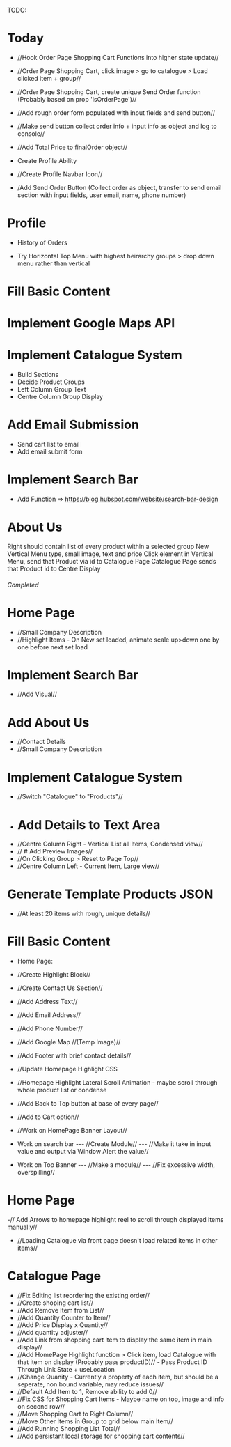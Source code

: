 TODO:

# Today

- //Hook Order Page Shopping Cart Functions into higher state update//
- //Order Page Shopping Cart, click image > go to catalogue > Load clicked item + group//
- //Order Page Shopping Cart, create unique Send Order function (Probably based on prop 'isOrderPage')//
- //Add rough order form populated with input fields and send button//
- //Make send button collect order info + input info as object and log to console//
- //Add Total Price to finalOrder object//

- Create Profile Ability
- //Create Profile Navbar Icon//

- /Add Send Order Button (Collect order as object, transfer to send email section with input fields, user email, name, phone number)


# Profile
- History of Orders

- Try Horizontal Top Menu with highest heirarchy groups > drop down menu rather than vertical


# Fill Basic Content



# Implement Google Maps API

# Implement Catalogue System

- Build Sections
- Decide Product Groups
- Left Column Group Text
- Centre Column Group Display



# Add Email Submission
- Send cart list to email
- Add email submit form


# Implement Search Bar
- Add Function => https://blog.hubspot.com/website/search-bar-design

# About Us





Right should contain list of every product within a selected group
New Vertical Menu type, small image, text and price
Click element in Vertical Menu, send that Product via id to Catalogue Page
Catalogue Page sends that Product id to Centre Display

###### Completed ##########################################

# Home Page
- //Small Company Description
- //Highlight Items - On New set loaded, animate scale up>down one by one before next set load

# Implement Search Bar
- //Add Visual//
# Add About Us
- //Contact Details
- //Small Company Description

# Implement Catalogue System
- //Switch "Catalogue" to "Products"//
- # Add Details to Text Area
- //Centre Column Right - Vertical List all Items, Condensed view//
- // # Add Preview Images//
- //On Clicking Group > Reset to Page Top//
- //Centre Column Left - Current Item, Large view//

# Generate Template Products JSON
- //At least 20 items with rough, unique details//


# Fill Basic Content
- Home Page:
- //Create Highlight Block//
- //Create Contact Us Section//
- //Add Address Text//
- //Add Email Address//
- //Add Phone Number//
- //Add Google Map //(Temp Image)//
- //Add Footer with brief contact details//
- //Update Homepage Highlight CSS
- //Homepage Highlight Lateral Scroll Animation - maybe scroll through whole product list or condense

- //Add Back to Top button at base of every page//
- //Add to Cart option//
- //Work on HomePage Banner Layout//

- Work on search bar
--- //Create Module//
--- //Make it take in input value and output via Window Alert the value//

- Work on Top Banner
--- //Make a module//
--- //Fix excessive width, overspilling//

# Home Page
-// Add Arrows to homepage highlight reel to scroll through displayed items manually//
- //Loading Catalogue via front page doesn't load related items in other items//

# Catalogue Page
- //Fix Editing list reordering the existing order//
- //Create shoping cart list//
- //Add Remove Item from List//
- //Add Quantity Counter to Item//
- //Add Price Display x Quantity//
- //Add quantity adjuster//
- //Add Link from shopping cart item to display the same item in main display//
- //Add HomePage Highlight function > Click item, load Catalogue with that item on display (Probably pass productID)// - Pass Product ID Through Link State + useLocation
- //Change Quanity - Currently a property of each item, but should be a seperate, non bound variable, may reduce issues//
- //Default Add Item to 1, Remove ability to add 0//
- //Fix CSS for Shopping Cart Items - Maybe name on top, image and info on second row//
- //Move Shopping Cart to Right Column//
- //Move Other Items in Group to grid below main Item//
- //Add Running Shopping List Total//
- //Add persistant local storage for shopping cart contents//